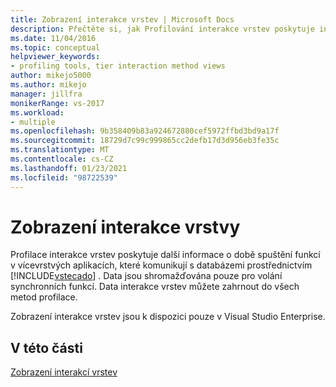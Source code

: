 ```yaml
---
title: Zobrazení interakce vrstev | Microsoft Docs
description: Přečtěte si, jak Profilování interakce vrstev poskytuje informace o době provádění funkcí v vícevrstvých aplikacích, které komunikují s databázemi.
ms.date: 11/04/2016
ms.topic: conceptual
helpviewer_keywords:
- profiling tools, tier interaction method views
author: mikejo5000
ms.author: mikejo
manager: jillfra
monikerRange: vs-2017
ms.workload:
- multiple
ms.openlocfilehash: 9b358409b83a924672880cef5972ffbd3bd9a17f
ms.sourcegitcommit: 18729d7c99c999865cc2defb17d3d956eb3fe35c
ms.translationtype: MT
ms.contentlocale: cs-CZ
ms.lasthandoff: 01/23/2021
ms.locfileid: "98722539"
---
```

# <a name="tier-interaction-views"></a>Zobrazení interakce vrstvy

Profilace interakce vrstev poskytuje další informace o době spuštění funkcí v vícevrstvých aplikacích, které komunikují s databázemi prostřednictvím [!INCLUDE[vstecado](../data-tools/includes/vstecado_md.md)] . Data jsou shromažďována pouze pro volání synchronních funkcí. Data interakce vrstev můžete zahrnout do všech metod profilace.

Zobrazení interakce vrstev jsou k dispozici pouze v Visual Studio Enterprise.

## <a name="in-this-section"></a>V této části

[Zobrazení interakcí vrstev](../profiling/tier-interactions-view.md)
